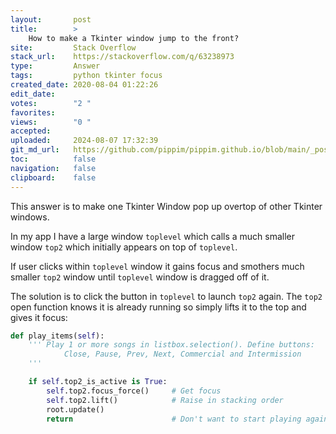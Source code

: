 ```yaml
---
layout:       post
title:        >
    How to make a Tkinter window jump to the front?
site:         Stack Overflow
stack_url:    https://stackoverflow.com/q/63238973
type:         Answer
tags:         python tkinter focus
created_date: 2020-08-04 01:22:26
edit_date:    
votes:        "2 "
favorites:    
views:        "0 "
accepted:     
uploaded:     2024-08-07 17:32:39
git_md_url:   https://github.com/pippim/pippim.github.io/blob/main/_posts/2020/2020-08-04-How-to-make-a-Tkinter-window-jump-to-the-front_.md
toc:          false
navigation:   false
clipboard:    false
---
```


This answer is to make one Tkinter Window pop up overtop of other Tkinter windows.

In my app I have a large window `toplevel` which calls a much smaller window `top2` which initially appears on top of `toplevel`.

If user clicks within `toplevel` window it gains focus and smothers much smaller `top2` window until `toplevel` window is dragged off of it.

The solution is to click the button in `toplevel` to launch `top2` again. The `top2` open function knows it is already running so simply lifts it to the top and gives it focus:



``` python
def play_items(self):
    ''' Play 1 or more songs in listbox.selection(). Define buttons:
            Close, Pause, Prev, Next, Commercial and Intermission
    '''

    if self.top2_is_active is True:
        self.top2.focus_force()     # Get focus
        self.top2.lift()            # Raise in stacking order
        root.update()
        return                      # Don't want to start playing again
```
